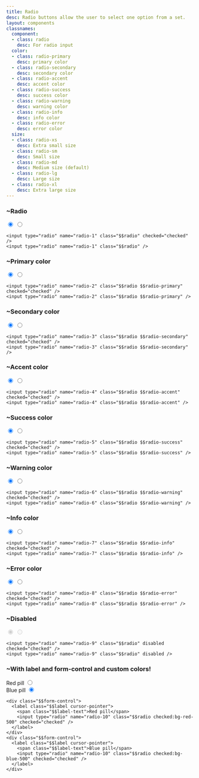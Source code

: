 ```yaml
---
title: Radio
desc: Radio buttons allow the user to select one option from a set.
layout: components
classnames:
  component:
  - class: radio
    desc: For radio input
  color:
  - class: radio-primary
    desc: primary color
  - class: radio-secondary
    desc: secondary color
  - class: radio-accent
    desc: accent color
  - class: radio-success
    desc: success color
  - class: radio-warning
    desc: warning color
  - class: radio-info
    desc: info color
  - class: radio-error
    desc: error color
  size:
  - class: radio-xs
    desc: Extra small size
  - class: radio-sm
    desc: Small size
  - class: radio-md
    desc: Medium size (default)
  - class: radio-lg
    desc: Large size
  - class: radio-xl
    desc: Extra large size
---
```


<script>
  import Component from "$components/Component.svelte"
</script>

### ~Radio
<input type="radio" name="radio-1" class="radio" checked="checked" />
<input type="radio" name="radio-1" class="radio" />

```~html
<input type="radio" name="radio-1" class="$$radio" checked="checked" />
<input type="radio" name="radio-1" class="$$radio" />
```


### ~Primary color
<input type="radio" name="radio-2" class="radio radio-primary" checked="checked" />
<input type="radio" name="radio-2" class="radio radio-primary" />

```~html
<input type="radio" name="radio-2" class="$$radio $$radio-primary" checked="checked" />
<input type="radio" name="radio-2" class="$$radio $$radio-primary" />
```


### ~Secondary color
<input type="radio" name="radio-3" class="radio radio-secondary" checked="checked" />
<input type="radio" name="radio-3" class="radio radio-secondary" />

```~html
<input type="radio" name="radio-3" class="$$radio $$radio-secondary" checked="checked" />
<input type="radio" name="radio-3" class="$$radio $$radio-secondary" />
```


### ~Accent color
<input type="radio" name="radio-4" class="radio radio-accent" checked="checked" />
<input type="radio" name="radio-4" class="radio radio-accent" />

```~html
<input type="radio" name="radio-4" class="$$radio $$radio-accent" checked="checked" />
<input type="radio" name="radio-4" class="$$radio $$radio-accent" />
```


### ~Success color
<input type="radio" name="radio-5" class="radio radio-success" checked="checked" />
<input type="radio" name="radio-5" class="radio radio-success" />

```~html
<input type="radio" name="radio-5" class="$$radio $$radio-success" checked="checked" />
<input type="radio" name="radio-5" class="$$radio $$radio-success" />
```


### ~Warning color
<input type="radio" name="radio-6" class="radio radio-warning" checked="checked" />
<input type="radio" name="radio-6" class="radio radio-warning" />

```~html
<input type="radio" name="radio-6" class="$$radio $$radio-warning" checked="checked" />
<input type="radio" name="radio-6" class="$$radio $$radio-warning" />
```


### ~Info color
<input type="radio" name="radio-7" class="radio radio-info" checked="checked" />
<input type="radio" name="radio-7" class="radio radio-info" />

```~html
<input type="radio" name="radio-7" class="$$radio $$radio-info" checked="checked" />
<input type="radio" name="radio-7" class="$$radio $$radio-info" />
```


### ~Error color
<input type="radio" name="radio-8" class="radio radio-error" checked="checked" />
<input type="radio" name="radio-8" class="radio radio-error" />

```~html
<input type="radio" name="radio-8" class="$$radio $$radio-error" checked="checked" />
<input type="radio" name="radio-8" class="$$radio $$radio-error" />
```


### ~Disabled
<input type="radio" name="radio-9" class="radio" disabled checked="checked" />
<input type="radio" name="radio-9" class="radio" disabled />

```~html
<input type="radio" name="radio-9" class="$$radio" disabled checked="checked" />
<input type="radio" name="radio-9" class="$$radio" disabled />
```


### ~With label and form-control and custom colors!
<div class="flex flex-col">
  <div class="form-control w-52">
    <label class="cursor-pointer label">
      <span class="label-text">Red pill</span>
      <input type="radio" name="radio-10" class="radio checked:bg-red-500" checked="checked" />
    </label>
  </div>
  <div class="form-control w-52">
    <label class="cursor-pointer label">
      <span class="label-text">Blue pill</span>
      <input type="radio" name="radio-10" class="radio checked:bg-blue-500" checked="checked" />
    </label>
  </div>
</div>

```~html
<div class="$$form-control">
  <label class="$$label cursor-pointer">
    <span class="$$label-text">Red pill</span>
    <input type="radio" name="radio-10" class="$$radio checked:bg-red-500" checked="checked" />
  </label>
</div>
<div class="$$form-control">
  <label class="$$label cursor-pointer">
    <span class="$$label-text">Blue pill</span>
    <input type="radio" name="radio-10" class="$$radio checked:bg-blue-500" checked="checked" />
  </label>
</div>
```

